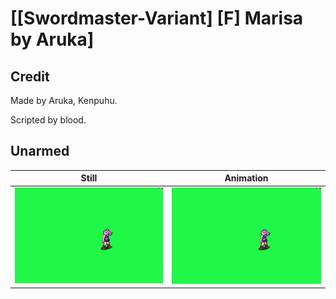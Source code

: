 # [\[Swordmaster-Variant\] \[F\] Marisa by Aruka]

## Credit

Made by Aruka, Kenpuhu. 

Scripted by blood.
	
## Unarmed

| Still | Animation |
| :---: | :-------: |
| ![Unarmed still](./Unarmed_000.png) | ![Unarmed animation](./Unarmed.gif) |
